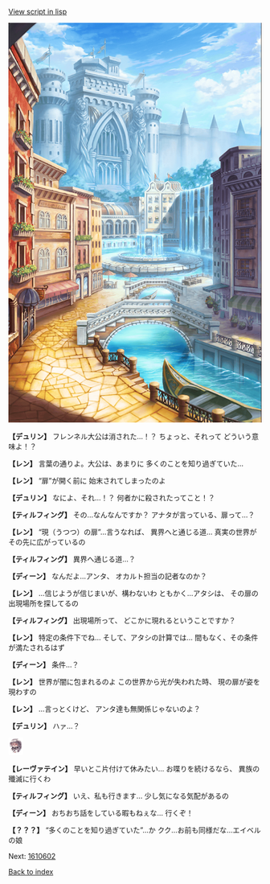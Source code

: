 [View script in lisp](../scripts/1610502.txt)

![006_town.png](../images/backgrounds/006_town.png)

**【デュリン】**
フレンネル大公は消された…！？
ちょっと、それって
どういう意味よ！？

**【レン】**
言葉の通りよ。大公は、あまりに
多くのことを知り過ぎていた…

**【レン】**
“扉”が開く前に
始末されてしまったのよ

**【デュリン】**
なによ、それ…！？
何者かに殺されたってこと！？

**【ティルフィング】**
その…なんなんですか？
アナタが言っている、扉って…？

**【レン】**
“現（うつつ）の扉”…言うなれば、
異界へと通じる道…
真実の世界がその先に広がっているの

**【ティルフィング】**
異界へ通じる道…？

**【ディーン】**
なんだよ…アンタ、
オカルト担当の記者なのか？

**【レン】**
…信じようが信じまいが、構わないわ
ともかく…アタシは、
その扉の出現場所を探してるの

**【ティルフィング】**
出現場所って、
どこかに現れるということですか？

**【レン】**
特定の条件下でね…
そして、アタシの計算では…
間もなく、その条件が満たされるはず

**【ディーン】**
条件…？

**【レン】**
世界が闇に包まれるのよ
この世界から光が失われた時、
現の扉が姿を現わすの

**【レン】**
…言っとくけど、
アンタ達も無関係じゃないのよ？

**【デュリン】**
ハァ…？

<img src="../images/units/100221.png" alt="100221.png" height="34"/>

**【レーヴァテイン】**
早いとこ片付けて休みたい…
お喋りを続けるなら、
異族の殲滅に行くわ

**【ティルフィング】**
いえ、私も行きます…
少し気になる気配があるの

**【ディーン】**
おちおち話をしている暇もねぇな…
行くぞ！

**【？？？】**
“多くのことを知り過ぎていた”…か
クク…お前も同様だな…エイベルの娘


Next: [1610602](1610602.md)

[Back to index](index.md)
